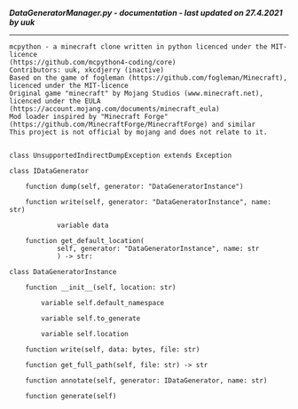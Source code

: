 ***DataGeneratorManager.py - documentation - last updated on 27.4.2021 by uuk***
___

    mcpython - a minecraft clone written in python licenced under the MIT-licence 
    (https://github.com/mcpython4-coding/core)
    Contributors: uuk, xkcdjerry (inactive)
    Based on the game of fogleman (https://github.com/fogleman/Minecraft), licenced under the MIT-licence
    Original game "minecraft" by Mojang Studios (www.minecraft.net), licenced under the EULA
    (https://account.mojang.com/documents/minecraft_eula)
    Mod loader inspired by "Minecraft Forge" (https://github.com/MinecraftForge/MinecraftForge) and similar
    This project is not official by mojang and does not relate to it.


    class UnsupportedIndirectDumpException extends Exception

    class IDataGenerator

        function dump(self, generator: "DataGeneratorInstance")

        function write(self, generator: "DataGeneratorInstance", name: str)

                variable data

        function get_default_location(
                self, generator: "DataGeneratorInstance", name: str
                ) -> str:

    class DataGeneratorInstance

        function __init__(self, location: str)

            variable self.default_namespace

            variable self.to_generate

            variable self.location

        function write(self, data: bytes, file: str)

        function get_full_path(self, file: str) -> str

        function annotate(self, generator: IDataGenerator, name: str)

        function generate(self)